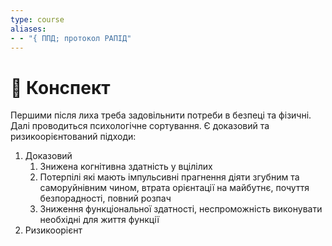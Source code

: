```yaml
---
type: course
aliases:
- - "{ ППД; протокол РАПІД"
---
```


# 📗 Конспект

Першими після лиха треба задовільнити потреби в безпеці та фізичні.
Далі проводиться психологічне сортування. Є доказовий та ризикоорієнтований підходи:
1. Доказовий
	1. Знижена когнітивна здатність у вцілілих
	2. Потерпілі які мають імпульсивні прагнення діяти згубним та саморуйнівним чином, втрата орієнтації на майбутнє, почуття безпорадності, повний розпач
	3. Зниження функціональної здатності, неспроможність виконувати необхідні для життя функції 
2. Ризикоорієнт